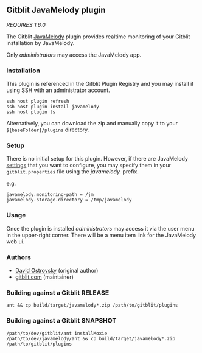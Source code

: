 ## Gitblit JavaMelody plugin

*REQUIRES 1.6.0*

The Gitblit [JavaMelody](https://github.com/javamelody/javamelody/wiki) plugin provides realtime monitoring of your Gitblit installation by JavaMelody.

Only *administrators* may access the JavaMelody app.

### Installation

This plugin is referenced in the Gitblit Plugin Registry and you may install it using SSH with an administrator account.

    ssh host plugin refresh
    ssh host plugin install javamelody
    ssh host plugin ls

Alternatively, you can download the zip and manually copy it to your `${baseFolder}/plugins` directory.

### Setup

There is no initial setup for this plugin. However, if there are JavaMelody [settings](https://github.com/javamelody/javamelody/wiki/UserGuide#6-optional-parameters) that you want to configure, you may specify them in your `gitblit.properties` file using the *javamelody.* prefix.

e.g.

    javamelody.monitoring-path = /jm
    javamelody.storage-directory = /tmp/javamelody

### Usage

Once the plugin is installed *administrators* may access it via the user menu in the upper-right corner.  There will be a menu item link for the JavaMelody web ui.

### Authors

- [David Ostrovsky](https://github.com/davido) (original author)
- [gitblit.com](https://github.com/gitblit) (maintainer)

### Building against a Gitblit RELEASE

    ant && cp build/target/javamelody*.zip /path/to/gitblit/plugins

### Building against a Gitblit SNAPSHOT

    /path/to/dev/gitblit/ant installMoxie
    /path/to/dev/javamelody/ant && cp build/target/javamelody*.zip /path/to/gitblit/plugins

